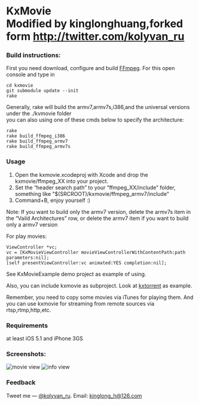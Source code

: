 KxMovie<br>
Modified by kinglonghuang,forked form http://twitter.com/kolyvan_ru
===========================================

### Build instructions:

First you need download, configure and build [FFmpeg](http://ffmpeg.org/index.html).
For this open console and type in
	
	cd kxmovie
	git submodule update --init	
	rake 
Generally, rake will build the armv7,armv7s,i386,and the universal versions under the ./kvmovie folder
<br>you can also using one of these cmds below to specify the architecture:

	rake 
	rake build_ffmpeg_i386
	rake build_ffmpeg_armv7
	rake build_ffmpeg_armv7s

### Usage

1. Open the kxmovie.xcodeproj with Xcode and drop the kxmovie/ffmpeg_XX into your project.
2. Set the “header search path” to your “ffmpeg_XX/include” folder, something like "$(SRCROOT)/kxmovie/ffmpeg_armv7/include"
3. Command+B, enjoy yourself :)

Note: If you want to build only the armv7 version, delete the armv7s item in the “Vaild Architectures” row, or delete the armv7 item if you want to build only a armv7 version

For play movies:

	ViewController *vc;
	vc = [KxMovieViewController movieViewControllerWithContentPath:path parameters:nil];
	[self presentViewController:vc animated:YES completion:nil];

See KxMovieExample demo project as example of using.

Also, you can include kxmovie as subproject.
Look at [kxtorrent](https://github.com/kolyvan/kxtorrent) as example.

Remember, you need to copy some movies via iTunes for playing them.
And you can use kxmovie for streaming from remote sources via rtsp,rtmp,http,etc.

### Requirements

at least iOS 5.1 and iPhone 3GS 

### Screenshots:

![movie view](https://raw.github.com/kolyvan/kxmovie/master/screenshot-movie.png "Movie View")
![info view](https://raw.github.com/kolyvan/kxmovie/master/screenshot-info.png "Info View")

### Feedback

Tweet me — [@kolyvan_ru](http://twitter.com/kolyvan_ru).
Email: kinglong_h@126.com
